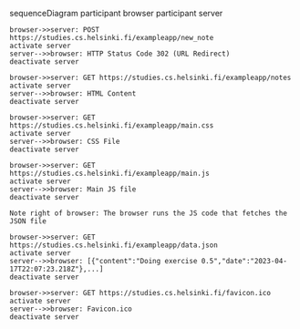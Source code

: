 sequenceDiagram
    participant browser
    participant server

    browser->>server: POST https://studies.cs.helsinki.fi/exampleapp/new_note
    activate server
    server-->>browser: HTTP Status Code 302 (URL Redirect)
    deactivate server

    browser->>server: GET https://studies.cs.helsinki.fi/exampleapp/notes
    activate server
    server-->>browser: HTML Content
    deactivate server

    browser->>server: GET https://studies.cs.helsinki.fi/exampleapp/main.css
    activate server
    server-->>browser: CSS File
    deactivate server

    browser->>server: GET https://studies.cs.helsinki.fi/exampleapp/main.js
    activate server
    server-->>browser: Main JS file
    deactivate server

    Note right of browser: The browser runs the JS code that fetches the JSON file

    browser->>server: GET https://studies.cs.helsinki.fi/exampleapp/data.json
    activate server
    server-->>browser: [{"content":"Doing exercise 0.5","date":"2023-04-17T22:07:23.218Z"},...]
    deactivate server

    browser->>server: GET https://studies.cs.helsinki.fi/favicon.ico
    activate server
    server-->>browser: Favicon.ico
    deactivate server

